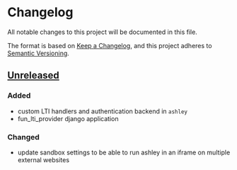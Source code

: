 # Changelog

All notable changes to this project will be documented in this file.

The format is based on [Keep a Changelog](https://keepachangelog.com/en/1.0.0/),
and this project adheres to [Semantic 
Versioning](https://semver.org/spec/v2.0.0.html).

## [Unreleased]

### Added

 - custom LTI handlers and authentication backend in `ashley`
 - fun_lti_provider django application

### Changed

 - update sandbox settings to be able to run ashley in an iframe on multiple
   external websites

[unreleased]: https://github.com/openfun/ashley
